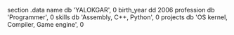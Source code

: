 section .data
    name db 'YALOKGAR', 0
    birth_year dd 2006
    profession db 'Programmer', 0
    skills db 'Assembly, C++, Python', 0
    projects db 'OS kernel, Compiler, Game engine', 0

